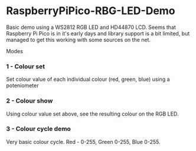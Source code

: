 # RaspberryPiPico-RBG-LED-Demo
Basic demo using a WS2812 RGB LED and HD44870 LCD.
Seems that Raspberry Pi Pico is in it's early days and library support is a bit limited, but managed to get this working with some sources on the net.

Modes
### 1 - Colour set
Set colour value of each individual colour (red, green, blue) using a poteniometer

### 2 - Colour show
Using colour value set above, see the resulting colour on the RGB LED.

### 3 - Colour cycle demo
Very basic colour cycle. Red - 0-255, Green 0-255, Blue 0-255.